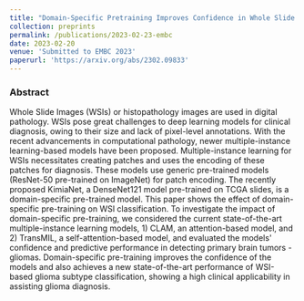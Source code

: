 ```yaml
---
title: "Domain-Specific Pretraining Improves Confidence in Whole Slide Image Classification"
collection: preprints
permalink: /publications/2023-02-23-embc
date: 2023-02-20
venue: 'Submitted to EMBC 2023'
paperurl: 'https://arxiv.org/abs/2302.09833'
--- 
```


### Abstract
 Whole Slide Images (WSIs) or histopathology images are used in digital pathology. WSIs pose great challenges to deep learning models for clinical diagnosis, owing to their size and lack of pixel-level annotations. With the recent advancements in computational pathology, newer multiple-instance learning-based models have been proposed. Multiple-instance learning for WSIs necessitates creating patches and uses the encoding of these patches for diagnosis. These models use generic pre-trained models (ResNet-50 pre-trained on ImageNet) for patch encoding. The recently proposed KimiaNet, a DenseNet121 model pre-trained on TCGA slides, is a domain-specific pre-trained model. This paper shows the effect of domain-specific pre-training on WSI classification. To investigate the impact of domain-specific pre-training, we considered the current state-of-the-art multiple-instance learning models, 1) CLAM, an attention-based model, and 2) TransMIL, a self-attention-based model, and evaluated the models' confidence and predictive performance in detecting primary brain tumors - gliomas. Domain-specific pre-training improves the confidence of the models and also achieves a new state-of-the-art performance of WSI-based glioma subtype classification, showing a high clinical applicability in assisting glioma diagnosis.
